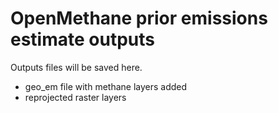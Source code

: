 # OpenMethane prior emissions estimate outputs

Outputs files will be saved here.

- geo_em file with methane layers added
- reprojected raster layers
